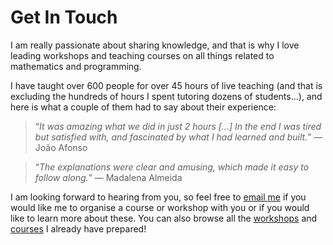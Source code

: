 # Get In Touch

I am really passionate about sharing knowledge,
and that is why I love leading workshops and teaching courses
on all things related to mathematics and programming.

I have taught over 600 people for over 45 hours of live teaching
(and that is excluding the hundreds of hours I spent tutoring dozens
of students...),
and here is what a couple of them had to say about their experience:

 > “*It was amazing what we did in just 2 hours [...]
 > In the end I was tired but satisfied with, and fascinated by what I had learned and built.*”
 > &mdash; João Afonso <!--18-->

<!---->

 > “*The explanations were clear and amusing, which made it easy to follow along.*”  &mdash; Madalena Almeida <!--58-->

I am looking forward to hearing from you, so feel free to
[email me](mailto:rodrigo@mathspp.com) if you would like
me to organise a course or workshop with you or if you would like to learn more
about these.
You can also browse all the [workshops] and [courses] I already have prepared!

[workshops]: ../workshops
[courses]: ../courses
